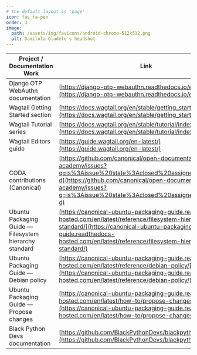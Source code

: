 ```yaml
---
# the default layout is 'page'
icon: fas fa-pen
order: 3
image:
  path: /assets/img/favicons/android-chrome-512x512.png
  alt: Damilola Oladele's headshot
---
```


| Project / Documentation Work                          | Link |
|--------------------------------------------------------|------|
| Django OTP WebAuthn documentation                     | [https://django-otp-webauthn.readthedocs.io/en/latest/](https://django-otp-webauthn.readthedocs.io/en/latest/) |
| Wagtail Getting Started section                        | [https://docs.wagtail.org/en/stable/getting_started/index.html](https://docs.wagtail.org/en/stable/getting_started/index.html) |
| Wagtail Tutorial series                                | [https://docs.wagtail.org/en/stable/tutorial/index.html](https://docs.wagtail.org/en/stable/tutorial/index.html) |
| Wagtail Editors guide                                  | [https://guide.wagtail.org/en-latest/](https://guide.wagtail.org/en-latest/) |
| CODA contributions (Canonical)                         | [https://github.com/canonical/open-documentation-academy/issues?q=is%3Aissue%20state%3Aclosed%20assignee%3Aactivus-d](https://github.com/canonical/open-documentation-academy/issues?q=is%3Aissue%20state%3Aclosed%20assignee%3Aactivus-d) |
| Ubuntu Packaging Guide — Filesystem hierarchy standard | [https://canonical-ubuntu-packaging-guide.readthedocs-hosted.com/en/latest/reference/filesystem-hierarchy-standard/](https://canonical-ubuntu-packaging-guide.readthedocs-hosted.com/en/latest/reference/filesystem-hierarchy-standard/) |
| Ubuntu Packaging Guide — Debian policy                 | [https://canonical-ubuntu-packaging-guide.readthedocs-hosted.com/en/latest/reference/debian-policy/](https://canonical-ubuntu-packaging-guide.readthedocs-hosted.com/en/latest/reference/debian-policy/) |
| Ubuntu Packaging Guide — Propose changes               | [https://canonical-ubuntu-packaging-guide.readthedocs-hosted.com/en/latest/how-to/propose-changes/](https://canonical-ubuntu-packaging-guide.readthedocs-hosted.com/en/latest/how-to/propose-changes/) |
| Black Python Devs documentation                        | [https://github.com/BlackPythonDevs/blackpythondevs](https://github.com/BlackPythonDevs/blackpythondevs) |
